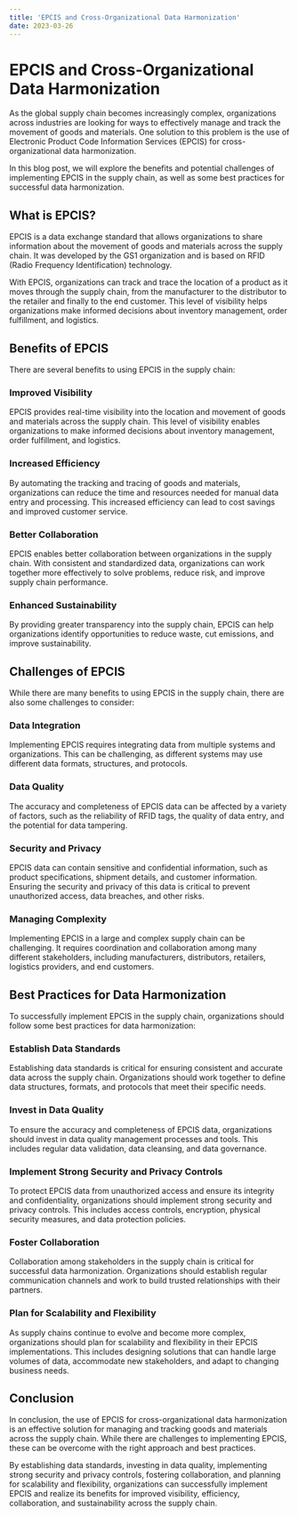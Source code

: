 ```yaml
---
title: 'EPCIS and Cross-Organizational Data Harmonization'
date: 2023-03-26
---
```


# EPCIS and Cross-Organizational Data Harmonization

As the global supply chain becomes increasingly complex, organizations across industries are looking for ways to effectively manage and track the movement of goods and materials. One solution to this problem is the use of Electronic Product Code Information Services (EPCIS) for cross-organizational data harmonization.

In this blog post, we will explore the benefits and potential challenges of implementing EPCIS in the supply chain, as well as some best practices for successful data harmonization.

## What is EPCIS?

EPCIS is a data exchange standard that allows organizations to share information about the movement of goods and materials across the supply chain. It was developed by the GS1 organization and is based on RFID (Radio Frequency Identification) technology.

With EPCIS, organizations can track and trace the location of a product as it moves through the supply chain, from the manufacturer to the distributor to the retailer and finally to the end customer. This level of visibility helps organizations make informed decisions about inventory management, order fulfillment, and logistics.

## Benefits of EPCIS

There are several benefits to using EPCIS in the supply chain:

### Improved Visibility

EPCIS provides real-time visibility into the location and movement of goods and materials across the supply chain. This level of visibility enables organizations to make informed decisions about inventory management, order fulfillment, and logistics.

### Increased Efficiency

By automating the tracking and tracing of goods and materials, organizations can reduce the time and resources needed for manual data entry and processing. This increased efficiency can lead to cost savings and improved customer service.

### Better Collaboration

EPCIS enables better collaboration between organizations in the supply chain. With consistent and standardized data, organizations can work together more effectively to solve problems, reduce risk, and improve supply chain performance.

### Enhanced Sustainability

By providing greater transparency into the supply chain, EPCIS can help organizations identify opportunities to reduce waste, cut emissions, and improve sustainability.

## Challenges of EPCIS

While there are many benefits to using EPCIS in the supply chain, there are also some challenges to consider:

### Data Integration

Implementing EPCIS requires integrating data from multiple systems and organizations. This can be challenging, as different systems may use different data formats, structures, and protocols.

### Data Quality

The accuracy and completeness of EPCIS data can be affected by a variety of factors, such as the reliability of RFID tags, the quality of data entry, and the potential for data tampering.

### Security and Privacy

EPCIS data can contain sensitive and confidential information, such as product specifications, shipment details, and customer information. Ensuring the security and privacy of this data is critical to prevent unauthorized access, data breaches, and other risks.

### Managing Complexity

Implementing EPCIS in a large and complex supply chain can be challenging. It requires coordination and collaboration among many different stakeholders, including manufacturers, distributors, retailers, logistics providers, and end customers.

## Best Practices for Data Harmonization

To successfully implement EPCIS in the supply chain, organizations should follow some best practices for data harmonization:

### Establish Data Standards

Establishing data standards is critical for ensuring consistent and accurate data across the supply chain. Organizations should work together to define data structures, formats, and protocols that meet their specific needs.

### Invest in Data Quality

To ensure the accuracy and completeness of EPCIS data, organizations should invest in data quality management processes and tools. This includes regular data validation, data cleansing, and data governance.

### Implement Strong Security and Privacy Controls

To protect EPCIS data from unauthorized access and ensure its integrity and confidentiality, organizations should implement strong security and privacy controls. This includes access controls, encryption, physical security measures, and data protection policies.

### Foster Collaboration

Collaboration among stakeholders in the supply chain is critical for successful data harmonization. Organizations should establish regular communication channels and work to build trusted relationships with their partners.

### Plan for Scalability and Flexibility

As supply chains continue to evolve and become more complex, organizations should plan for scalability and flexibility in their EPCIS implementations. This includes designing solutions that can handle large volumes of data, accommodate new stakeholders, and adapt to changing business needs.

## Conclusion

In conclusion, the use of EPCIS for cross-organizational data harmonization is an effective solution for managing and tracking goods and materials across the supply chain. While there are challenges to implementing EPCIS, these can be overcome with the right approach and best practices.

By establishing data standards, investing in data quality, implementing strong security and privacy controls, fostering collaboration, and planning for scalability and flexibility, organizations can successfully implement EPCIS and realize its benefits for improved visibility, efficiency, collaboration, and sustainability across the supply chain.
